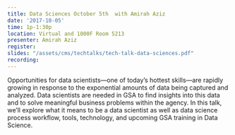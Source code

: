 ```yaml
---
title: Data Sciences October 5th  with Amirah Aziz
date: '2017-10-05'
time: 1p-1:30p
location: Virtual and 1800F Room 5213
presenter: Amirah Aziz
register:
slides: "/assets/cms/techtalks/tech-talk-data-sciences.pdf"
recording:
---
```


Opportunities for data scientists—one of today’s hottest skills—are rapidly growing in response to the exponential amounts of data being captured and analyzed. Data scientists are needed in GSA to find insights into this data and to solve meaningful business problems within the agency. In this talk, we’ll explore what it means to be a data scientist as well as data science process workflow, tools, technology, and upcoming GSA training in Data Science.
